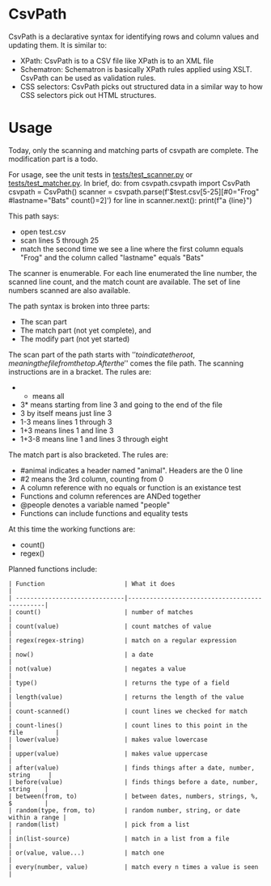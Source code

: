 
# CsvPath

CsvPath is a declarative syntax for identifying rows and column values and updating them. It is similar to:
- XPath: CsvPath is to a CSV file like XPath is to an XML file
- Schematron: Schematron is basically XPath rules applied using XSLT. CsvPath can be used as validation rules.
- CSS selectors: CsvPath picks out structured data in a similar way to how CSS selectors pick out HTML structures.

# Usage
Today, only the scanning and matching parts of csvpath are complete. The modification part is a todo.

For usage, see the unit tests in [tests/test_scanner.py](tests/test_scanner.py) or [tests/test_matcher.py](tests/test_matcher.py). In brief, do:
    from csvpath.csvpath import CsvPath
    csvpath = CsvPath()
    scanner = csvpath.parse(f'$test.csv[5-25][#0="Frog" #lastname="Bats" count()=2]')
    for line in scanner.next():
        print(f"a {line}")

This path says:
- open test.csv
- scan lines 5 through 25
- match the second time we see a line where the first column equals "Frog" and the column called  "lastname" equals "Bats"

The scanner is enumerable. For each line enumerated the line number, the scanned line count, and the match count are available. The set of line numbers scanned are also available.

The path syntax is broken into three parts:
- The scan part
- The match part (not yet complete), and
- The modify part (not yet started)

The scan part of the path starts with '$' to indicate the root, meaning the file from the top. After the '$' comes the file path. The scanning instructions are in a bracket. The rules are:
- * means all
- 3* means starting from line 3 and going to the end of the file
- 3 by itself means just line 3
- 1-3 means lines 1 through 3
- 1+3 means lines 1 and line 3
- 1+3-8 means line 1 and lines 3 through eight

The match part is also bracketed. The rules are:
- #animal indicates a header named "animal". Headers are the 0 line
- #2 means the 3rd column, counting from 0
- A column reference with no equals or function is an existance test
- Functions and column references are ANDed together
- @people denotes a variable named "people"
- Functions can include functions and equality tests

At this time the working functions are:
- count()
- regex()

Planned functions include:

    | Function                      | What it does                                  |
    | ------------------------------|-----------------------------------------------|
    | count()                       | number of matches                             |
    | count(value)                  | count matches of value                        |
    | regex(regex-string)           | match on a regular expression                 |
    | now()                         | a date                                        |
    | not(value)                    | negates a value                               |
    | type()                        | returns the type of a field                   |
    | length(value)                 | returns the length of the value               |
    | count-scanned()               | count lines we checked for match              |
    | count-lines()                 | count lines to this point in the file         |
    | lower(value)                  | makes value lowercase                         |
    | upper(value)                  | makes value uppercase                         |
    | after(value)                  | finds things after a date, number, string     |
    | before(value)                 | finds things before a date, number, string    |
    | between(from, to)             | between dates, numbers, strings, %, $         |
    | random(type, from, to)        | random number, string, or date within a range |
    | random(list)                  | pick from a list                              |
    | in(list-source)               | match in a list from a file                   |
    | or(value, value...)           | match one                                     |
    | every(number, value)          | match every n times a value is seen           |


















